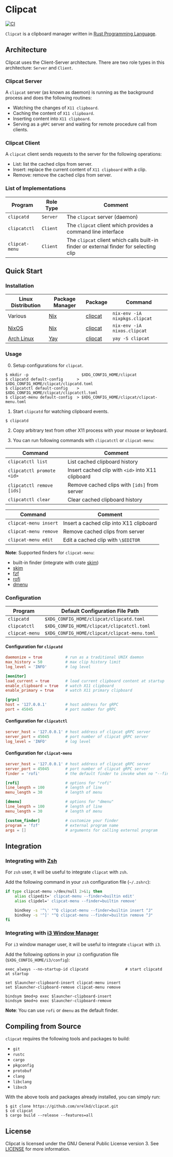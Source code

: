 # Clipcat

[![CI](https://github.com/xrelkd/clipcat/workflows/Build/badge.svg)](https://github.com/xrelkd/clipcat/actions)

`Clipcat` is a clipboard manager written in [Rust Programming Language](https://www.rust-lang.org/).

## Architecture

Clipcat uses the Client-Server architecture. There are two role types in this architecture: `Server` and `Client`.

### Clipcat Server

A `clipcat` server (as known as daemon) is running as the background process and does the following routines:

- Watching the changes of `X11 clipboard`.
- Caching the content of `X11 clipboard`.
- Inserting content into `X11 clipboard`.
- Serving as a `gRPC` server and waiting for remote procedure call from clients.

### Clipcat Client

A `clipcat` client sends requests to the server for the following operations:

- List: list the cached clips from server.
- Insert: replace the current content of `X11 clipboard` with a clip.
- Remove: remove the cached clips from server.

### List of Implementations

| Program        | Role Type | Comment                                                                                |
| -------------- | --------- | -------------------------------------------------------------------------------------- |
| `clipcatd`     | `Server`  | The `clipcat` server (daemon)                                                          |
| `clipcatctl`   | `Client`  | The `clipcat` client which provides a command line interface                           |
| `clipcat-menu` | `Client`  | The `clipcat` client which calls built-in finder or external finder for selecting clip |

## Quick Start

### Installation

| Linux Distribution                  | Package Manager                     | Package                                                                                             | Command                       |
| ----------------------------------- | ----------------------------------- | --------------------------------------------------------------------------------------------------- | ----------------------------- |
| Various                             | [Nix](https://github.com/NixOS/nix) | [clipcat](https://github.com/xrelkd/nixpkgs/blob/master/pkgs/applications/misc/clipcat/default.nix) | `nix-env -iA nixpkgs.clipcat` |
| [NixOS](https://nixos.org)          | [Nix](https://github.com/NixOS/nix) | [clipcat](https://github.com/xrelkd/nixpkgs/blob/master/pkgs/applications/misc/clipcat/default.nix) | `nix-env -iA nixos.clipcat`   |
| [Arch Linux](https://archlinux.org) | [Yay](https://github.com/Jguer/yay) | [clipcat](https://aur.archlinux.org/packages/clipcat/)                                              | `yay -S clipcat`              |

### Usage

0. Setup configurations for `clipcat`.

```console
$ mkdir -p                       $XDG_CONFIG_HOME/clipcat
$ clipcatd default-config      > $XDG_CONFIG_HOME/clipcat/clipcatd.toml
$ clipcatctl default-config    > $XDG_CONFIG_HOME/clipcat/clipcatctl.toml
$ clipcat-menu default-config  > $XDG_CONFIG_HOME/clipcat/clipcat-menu.toml
```

1. Start `clipcatd` for watching clipboard events.

```console
$ clipcatd
```

2. Copy arbitrary text from other X11 process with your mouse or keyboard.

3. You can run following commands with `clipcatctl` or `clipcat-menu`:

| Command                   | Comment                                           |
| ------------------------- | ------------------------------------------------- |
| `clipcatctl list`         | List cached clipboard history                     |
| `clipcatctl promote <id>` | Insert cached clip with `<id>` into X11 clipboard |
| `clipcatctl remove [ids]` | Remove cached clips with `[ids]` from server      |
| `clipcatctl clear`        | Clear cached clipboard history                    |

| Command               | Comment                                 |
| --------------------- | --------------------------------------- |
| `clipcat-menu insert` | Insert a cached clip into X11 clipboard |
| `clipcat-menu remove` | Remove cached clips from server         |
| `clipcat-menu edit`   | Edit a cached clip with `\$EDITOR`      |

**Note**: Supported finders for `clipcat-menu`:

- built-in finder (integrate with crate [skim](https://github.com/lotabout/skim))
- [skim](https://github.com/lotabout/skim)
- [fzf](https://github.com/junegunn/fzf)
- [rofi](https://github.com/davatorium/rofi)
- [dmenu](https://tools.suckless.org/dmenu/)

### Configuration

| Program        | Default Configuration File Path              |
| -------------- | -------------------------------------------- |
| `clipcatd`     | `$XDG_CONFIG_HOME/clipcat/clipcatd.toml`     |
| `clipcatctl`   | `$XDG_CONFIG_HOME/clipcat/clipcatctl.toml`   |
| `clipcat-menu` | `$XDG_CONFIG_HOME/clipcat/clipcat-menu.toml` |

#### Configuration for `clipcatd`

```toml
daemonize = true          # run as a traditional UNIX daemon
max_history = 50          # max clip history limit
log_level = 'INFO'        # log level

[monitor]
load_current = true       # load current clipboard content at startup
enable_clipboard = true   # watch X11 clipboard
enable_primary = true     # watch X11 primary clipboard

[grpc]
host = '127.0.0.1'        # host address for gRPC
port = 45045              # port number for gRPC
```

#### Configuration for `clipcatctl`

```toml
server_host = '127.0.0.1' # host address of clipcat gRPC server
server_port = 45045       # port number of clipcat gRPC server
log_level = 'INFO'        # log level
```

#### Configuration for `clipcat-menu`

```toml
server_host = '127.0.0.1' # host address of clipcat gRPC server
server_port = 45045       # port number of clipcat gRPC server
finder = 'rofi'           # the default finder to invoke when no "--finder=<finder>" option provided

[rofi]                    # options for "rofi"
line_length = 100         # length of line
menu_length = 30          # length of menu

[dmenu]                   # options for "dmenu"
line_length = 100         # length of line
menu_length = 30          # length of menu

[custom_finder]           # customize your finder
program = 'fzf'           # external program name
args = []                 # arguments for calling external program
```

## Integration

### Integrating with [Zsh](https://www.zsh.org/)

For `zsh` user, it will be useful to integrate `clipcat` with `zsh`.

Add the following command in your `zsh` configuration file (`~/.zshrc`):

```bash
if type clipcat-menu >/dev/null 2>&1; then
    alias clipedit=' clipcat-menu --finder=builtin edit'
    alias clipdel=' clipcat-menu --finder=builtin remove'

    bindkey -s '^\' "^Q clipcat-menu --finder=builtin insert ^J"
    bindkey -s '^]' "^Q clipcat-menu --finder=builtin remove ^J"
fi
```

### Integrating with [i3 Window Manager](https://i3wm.org/)

For `i3` window manager user, it will be useful to integrate `clipcat` with `i3`.

Add the following options in your `i3` configuration file (`$XDG_CONFIG_HOME/i3/config`):

```
exec_always --no-startup-id clipcatd                # start clipcatd at startup

set $launcher-clipboard-insert clipcat-menu insert
set $launcher-clipboard-remove clipcat-menu remove

bindsym $mod+p exec $launcher-clipboard-insert
bindsym $mod+o exec $launcher-clipboard-remove
```

**Note**: You can use `rofi` or `dmenu` as the default finder.

## Compiling from Source

`clipcat` requires the following tools and packages to build:

- `git`
- `rustc`
- `cargo`
- `pkgconfig`
- `protobuf`
- `clang`
- `libclang`
- `libxcb`

With the above tools and packages already installed, you can simply run:

```console
$ git clone https://github.com/xrelkd/clipcat.git
$ cd clipcat
$ cargo build --release --features=all
```

## License

Clipcat is licensed under the GNU General Public License version 3. See [LICENSE](./LICENSE) for more information.
